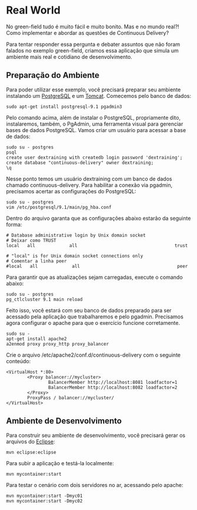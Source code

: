 Real World
==========

No green-field tudo é muito fácil e muito bonito. Mas e no mundo real?! Como implementar e abordar as questões de Continuous Delivery?

Para tentar responder essa pergunta e debater assuntos que não foram falados no exemplo green-field, criamos essa aplicação que simula um ambiente mais real e cotidiano de desenvolvimento.

Preparação do Ambiente
----------------------

Para poder utilizar esse exemplo, você precisará preparar seu ambiente instalando um [PostgreSQL](http://www.postgresql.org/) e um [Tomcat](http://tomcat.apache.org/). Comecemos pelo banco de dados:
```
sudo apt-get install postgresql-9.1 pgadmin3
```
Pelo comando acima, além de instalar o PostgreSQL, propriamente dito, instalaremos, também, o PgAdmin, uma ferramenta visual para gerenciar bases de dados PostgreSQL. Vamos criar um usuário para acessar a base de dados:
```
sudo su - postgres
psql
create user dextraining with createdb login password 'dextraining';
create database "continuous-delivery" owner dextraining;
\q
```
Nesse ponto temos um usuário dextraining com um banco de dados chamado continuous-delivery. Para habilitar a conexão via pgadmin, precisamos acertar as configurações do PostgreSQL:
```
sudo su - postgres
vim /etc/postgresql/9.1/main/pg_hba.conf
```
Dentro do arquivo garanta que as configurações abaixo estarão da seguinte forma:
```
# Database administrative login by Unix domain socket
# Deixar como TRUST
local   all             all                                     trust

# "local" is for Unix domain socket connections only
# Comentar a linha peer
#local   all             all                                     peer
```
Para garantir que as atualizações sejam carregadas, execute o comando abaixo:
```
sudo su - postgres
pg_ctlcluster 9.1 main reload
```
Feito isso, você estará com seu banco de dados preparado para ser acessado pela aplicação que trabalharemos e pelo pgadmin. Precisamos agora configurar o apache para que o exercício funcione corretamente.
```
sudo su -
apt-get install apache2
a2enmod proxy proxy_http proxy_balancer
```
Crie o arquivo /etc/apache2/conf.d/continuous-delivery com o seguinte conteúdo:
```
<VirtualHost *:80>
        <Proxy balancer://mycluster>
                BalancerMember http://localhost:8081 loadfactor=1
                BalancerMember http://localhost:8082 loadfactor=2
        </Proxy>
        ProxyPass / balancer://mycluster/
</VirtualHost>
```

Ambiente de Desenvolvimento
---------------------------

Para construir seu ambiente de desenvolvimento, você precisará gerar os arquivos do [Eclipse](http://www.eclipse.org/):
```
mvn eclipse:eclipse
```

Para subir a aplicação e testá-la localmente:
```
mvn mycontainer:start
```

Para testar o cenário com dois servidores no ar, acessando pelo apache:
```
mvn mycontainer:start -Dmyc01
mvn mycontainer:start -Dmyc02
```
